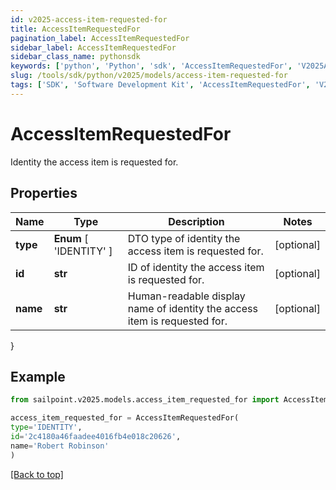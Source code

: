 ```yaml
---
id: v2025-access-item-requested-for
title: AccessItemRequestedFor
pagination_label: AccessItemRequestedFor
sidebar_label: AccessItemRequestedFor
sidebar_class_name: pythonsdk
keywords: ['python', 'Python', 'sdk', 'AccessItemRequestedFor', 'V2025AccessItemRequestedFor'] 
slug: /tools/sdk/python/v2025/models/access-item-requested-for
tags: ['SDK', 'Software Development Kit', 'AccessItemRequestedFor', 'V2025AccessItemRequestedFor']
---
```


# AccessItemRequestedFor

Identity the access item is requested for.

## Properties

Name | Type | Description | Notes
------------ | ------------- | ------------- | -------------
**type** |  **Enum** [  'IDENTITY' ] | DTO type of identity the access item is requested for. | [optional] 
**id** | **str** | ID of identity the access item is requested for. | [optional] 
**name** | **str** | Human-readable display name of identity the access item is requested for. | [optional] 
}

## Example

```python
from sailpoint.v2025.models.access_item_requested_for import AccessItemRequestedFor

access_item_requested_for = AccessItemRequestedFor(
type='IDENTITY',
id='2c4180a46faadee4016fb4e018c20626',
name='Robert Robinson'
)

```
[[Back to top]](#) 

